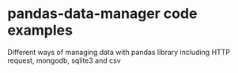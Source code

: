 # pandas-data-manager code examples

Different ways of managing data with pandas library including HTTP request, mongodb, sqlite3 and csv
